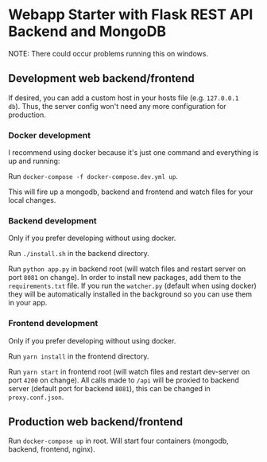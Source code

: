# Webapp Starter with Flask REST API Backend and MongoDB

NOTE: There could occur problems running this on windows.

## Development web backend/frontend

If desired, you can add a custom host in your hosts file (e.g. `127.0.0.1   db`). 
Thus, the server config won't need any more configuration for production.

### Docker development

I recommend using docker because it's just one command and everything is up and running:

Run `docker-compose -f docker-compose.dev.yml up`.

This will fire up a mongodb, backend and frontend and watch files for your local changes.  

### Backend development

Only if you prefer developing without using docker.

Run `./install.sh` in the backend directory.

Run `python app.py` in backend root (will watch files and restart server on port `8081` on change).
In order to install new packages, add them to the `requirements.txt` file. If you run the `watcher.py` (default when using docker) they will be automatically installed in the background so you can use them in your app.

### Frontend development

Only if you prefer developing without using docker.

Run `yarn install` in the frontend directory.

Run `yarn start` in frontend root (will watch files and restart dev-server on port `4200` on change). 
All calls made to `/api` will be proxied to backend server (default port for backend `8081`), this can be changed in `proxy.conf.json`.

## Production web backend/frontend

Run `docker-compose up` in root. Will start four containers (mongodb, backend, frontend, nginx). 
